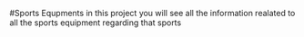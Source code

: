 #Sports Equpments
in this project you will see all the information realated to all the sports equipment regarding that sports
